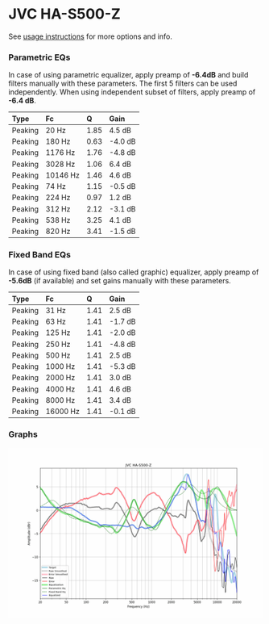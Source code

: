 # JVC HA-S500-Z
See [usage instructions](https://github.com/jaakkopasanen/AutoEq#usage) for more options and info.

### Parametric EQs
In case of using parametric equalizer, apply preamp of **-6.4dB** and build filters manually
with these parameters. The first 5 filters can be used independently.
When using independent subset of filters, apply preamp of **-6.4 dB**.

| Type    | Fc       |    Q | Gain    |
|:--------|:---------|:-----|:--------|
| Peaking | 20 Hz    | 1.85 | 4.5 dB  |
| Peaking | 180 Hz   | 0.63 | -4.0 dB |
| Peaking | 1176 Hz  | 1.76 | -4.8 dB |
| Peaking | 3028 Hz  | 1.06 | 6.4 dB  |
| Peaking | 10146 Hz | 1.46 | 4.6 dB  |
| Peaking | 74 Hz    | 1.15 | -0.5 dB |
| Peaking | 224 Hz   | 0.97 | 1.2 dB  |
| Peaking | 312 Hz   | 2.12 | -3.1 dB |
| Peaking | 538 Hz   | 3.25 | 4.1 dB  |
| Peaking | 820 Hz   | 3.41 | -1.5 dB |

### Fixed Band EQs
In case of using fixed band (also called graphic) equalizer, apply preamp of **-5.6dB**
(if available) and set gains manually with these parameters.

| Type    | Fc       |    Q | Gain    |
|:--------|:---------|:-----|:--------|
| Peaking | 31 Hz    | 1.41 | 2.5 dB  |
| Peaking | 63 Hz    | 1.41 | -1.7 dB |
| Peaking | 125 Hz   | 1.41 | -2.0 dB |
| Peaking | 250 Hz   | 1.41 | -4.8 dB |
| Peaking | 500 Hz   | 1.41 | 2.5 dB  |
| Peaking | 1000 Hz  | 1.41 | -5.3 dB |
| Peaking | 2000 Hz  | 1.41 | 3.0 dB  |
| Peaking | 4000 Hz  | 1.41 | 4.6 dB  |
| Peaking | 8000 Hz  | 1.41 | 3.4 dB  |
| Peaking | 16000 Hz | 1.41 | -0.1 dB |

### Graphs
![](./JVC%20HA-S500-Z.png)